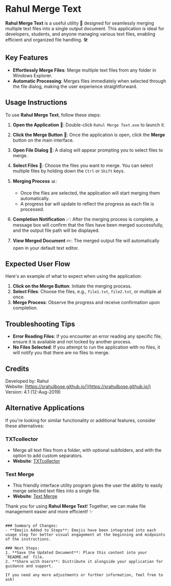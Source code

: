 # Rahul Merge Text

**Rahul Merge Text** is a useful utility 📄 designed for seamlessly merging multiple text files into a single output document. This application is ideal for developers, students, and anyone managing various text files, enabling efficient and organized file handling. 🛠️

## Key Features
- **Effortlessly Merge Files**: Merge multiple text files from any folder in Windows Explorer.
- **Automatic Processing**: Merges files immediately when selected through the file dialog, making the user experience straightforward.

## Usage Instructions

To use **Rahul Merge Text**, follow these steps:

1. **Open the Application** 🚀: Double-click `Rahul Merge Text.exe` to launch it.
2. **Click the Merge Button** 🔲: Once the application is open, click the **Merge** button on the main interface.
3. **Open File Dialog** 📂: A dialog will appear prompting you to select files to merge.
4. **Select Files** 📑: Choose the files you want to merge. You can select multiple files by holding down the `Ctrl` or `Shift` keys.
5. **Merging Process** 📊:
   - Once the files are selected, the application will start merging them automatically.
   - A progress bar will update to reflect the progress as each file is processed.

6. **Completion Notification** ✅: After the merging process is complete, a message box will confirm that the files have been merged successfully, and the output file path will be displayed.
7. **View Merged Document** ✏️: The merged output file will automatically open in your default text editor.

## Expected User Flow
Here's an example of what to expect when using the application:
1. **Click on the Merge Button**: Initiate the merging process.
2. **Select Files**: Choose the files, e.g., `file1.txt`, `file2.txt`, or multiple at once.
3. **Merge Process**: Observe the progress and receive confirmation upon completion.

## Troubleshooting Tips
- **Error Reading Files**: If you encounter an error reading any specific file, ensure it is available and not locked by another process.
- **No Files Selected**: If you attempt to run the application with no files, it will notify you that there are no files to merge.

## Credits
Developed by: Rahul  
Website: [https://srahulbose.github.io/](https://srahulbose.github.io/)  
Version: 4.1 (12-Aug-2019)

## Alternative Applications
If you're looking for similar functionality or additional features, consider these alternatives:

### TXTcollector
- Merge all text files from a folder, with optional subfolders, and with the option to add custom separators.
- **Website**: [TXTcollector](http://bluefive.pair.com/txtcollector.htm)

### Text Merge
- This friendly interface utility program gives the user the ability to easily merge selected text files into a single file.
- **Website**: [Text Merge](http://www.maliska.net/mal/)

Thank you for using **Rahul Merge Text**! Together, we can make file management easier and more efficient! ✨
```

### Summary of Changes:
- **Emojis Added to Steps**: Emojis have been integrated into each usage step for better visual engagement at the beginning and midpoints of the instructions.

### Next Steps:
1. **Save the Updated Document**: Place this content into your `README.md` file.
2. **Share with Users**: Distribute it alongside your application for guidance and support.

If you need any more adjustments or further information, feel free to ask!
